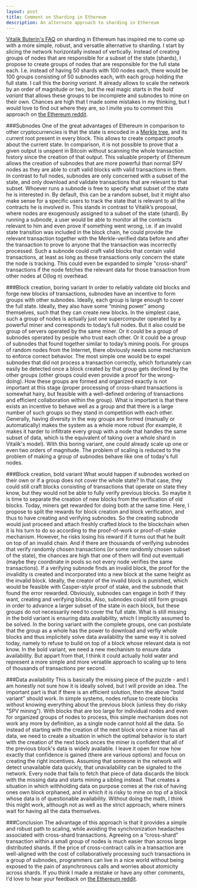 ```yaml
---
layout: post
title: Comment on Sharding in Ethereum
description: An alternate approach to sharding in Ethereum
---
```

<a href="https://github.com/ethereum/wiki/wiki/Sharding-FAQ">Vitalik Buterin's FAQ</a> on sharding in Ethereum has inspired me to come up with a more simple, robust, and versatile alternative to sharding. I start by slicing the network horizontally instead of vertically. Instead of creating groups of nodes that are responsible for a subset of the state (shards), I propose to create groups of nodes that are responsible for the full state each. I.e. instead of having 50 shards with 100 nodes each, there would be 100 groups consisting of 50 subnodes each, with each group holding the full state. I call this the *boring variant*. It already allows to scale the network by an order of magnitude or two, but the real magic starts in the *bold variant* that allows these groups to be incomplete and subnodes to mine on their own. Chances are high that I made some mistakes in my thinking, but I would love to find out where they are, so I invite you to comment this approach on <a href="https://www.reddit.com/r/ethereum/">the Ethereum reddit</a>.

###Subnodes
One of the great advantages of Ethereum in comparison to other cryptocurrencies is that the state is encoded in a <a href="https://blog.ethereum.org/2015/11/15/merkling-in-ethereum/">Merkle tree</a>, and its current root present in every block. This allows to create compact proofs about the current state. In comparison, it is not possible to prove that a given output is unspent in Bitcoin without scanning the whole transaction history since the creation of that output. This valuable property of Ethereum allows the creation of subnodes that are more powerful than normal SPV nodes as they are able to craft valid blocks with valid transactions in them. In contrast to full nodes, subnodes are only concerned with a subset of the state, and only download and validate transactions that are relevant to that subset. Whoever runs a subnode is free to specify what subset of the state he is interested in. By default, this can be a random subset, but it might also make sense for a specific users to track the state that is relevant to all the contracts he is involved in. This stands in contrast to Vitalik’s proposal, where nodes are exogenously assigned to a subset of the state (shard). By running a subnode, a user would be able to monitor all the contracts relevant to him and even prove if something went wrong, i.e. if an invalid state transition was included in the block chain, he could provide the relevant transaction together with the Merkle-verified data before and after the transaction to prove to anyone that the transaction was incorrectly processed. Such a subnode could craft valid blocks that contain valid transactions, at least as long as these transactions only concern the state the node is tracking. This could even be expanded to simple "cross-shard" transactions if the node fetches the relevant data for those transaction from other nodes at O(log n) overhead.

###Block creation, boring variant
In order to reliably validate old blocks and forge new blocks of transactions, subnodes have an incentive to form groups with other subnodes. Ideally, each group is large enough to cover the full state. Ideally, they also have some “mining power” among themselves, such that they can create new blocks. In the simplest case, such a group of nodes is actually just one supercomputer operated by a powerful miner and corresponds to today’s full nodes. But it also could be group of servers operated by the same miner. Or it could be a group of subnodes operated by people who trust each other. Or it could be a group of subnodes that found together similar to today’s mining pools. For groups of random nodes from the Internet, there obviously needs some mechanism to enforce correct behavior. The most simple one would be to expel subnodes that did not process a transaction correctly, which fortunately can easily be detected once a block created by that group gets declined by the other groups (other groups could even provide a proof for the wrong-doing). How these groups are formed and organized exactly is not important at this stage (proper processing of cross-shard transactions is somewhat hairy, but feasible with a well-defined ordering of transactions and efficient collaboration within the group). What is important is that there exists an incentive to behave well as a group and that there is a large number of such groups so they stand in competition with each other. Generally, having diversity in the way groups are formed (manually or automatically) makes the system as a whole more robust (for example, it makes it harder to infiltrate every group with a node that handles the same subset of data, which is the equivalent of taking over a whole shard in Vitalik's model). With this boring variant, one could already scale up one or even two orders of magnitude. The problem of scaling is reduced to the problem of making a group of subnodes behave like one of today's full nodes.

###Block creation, bold variant
What would happen if subnodes worked on their own or if a group does not cover the whole state? In that case, they could still craft blocks consisting of transactions that operate on state they know, but they would not be able to fully verify previous blocks. So maybe it is time to separate the creation of new blocks from the verification of old blocks. Today, miners get rewarded for doing both at the same time. Here, I propose to split the rewards for block creation and block verification, and thus to have creating and verifying subnodes. So the creating subnode would just proceed and attach freshly crafted block to the blockchain when it is his turn to do so according to the proof-of-work or proof-of-stake mechanism. However, he risks losing his reward if it turns out that he built on top of an invalid chain. And if there are thousands of verifying subnodes that verify randomly chosen transactions (or some randomly chosen subset of the state), the chances are high that one of them will find out eventuall (maybe they coordinate in pools so not every node verifies the same transactions). If a verifying subnode finds an invalid block, the proof for the invalidity is created and incorporated into a new block at the same height as the invalid block. Ideally, the creator of the invalid block is punished, which would be feasible with Casper-style proof of stake, and the subnode that found the error rewarded. Obviously, subnodes can engage in both if they want, creating and verifying blocks. Also, subnodes could still form groups in order to advance a larger subset of the state in each block, but these groups do not necessarily need to cover the full state. What is still missing in the bold variant is ensuring data availability, which I implicitly assumed to be solved. In the boring variant with the complete groups, one can postulate that the group as a whole has the power to download and verfiy whole blocks and thus implicitely solve data availability the same way it is solved today, namely to refuse to build on top of a block whose relevant data is not know. In the bold variant, we need a new mechanism to ensure data availability. But appart from that, I think it could actually hold water and represent a more simple and more versatile approach to scaling up to tens of thousands of transactions per second.

###Data availability
This is basically the missing piece of the puzzle - and I am honestly not sure how it is ideally solved, but I will provide an idea. The important part is that if there is an efficient solution, then the above "bold variant" should work. In simple systems, nodes refuse to create blocks without knowing everything about the previous block (unless they do risky "SPV mining"). With blocks that are too large for individual nodes and even for organized groups of nodes to process, this simple mechanism does not work any more by definition, as a single node cannot hold all the data. So instead of starting with the creation of the next block once a miner has all data, we need to create a situation in which the optimal behavior is to start with the creation of the next block onces the miner is confident that all of the previous block's data is widely available. I leave it open for now how exactly that confidence is gained (there are various options) and focus on creating the right incentives. Assuming that someone in the network will detect unavailable data quickly, that unavailability can be signaled to the network. Every node that fails to fetch that piece of data discards the block with the missing data and starts mining a sibling instead. That creates a situation in which withholding data on purpose comes at the risk of having ones own block orphaned, and in which it is risky to mine on top of a block whose data is of questionable availability. Without doing the math, I think this might work, although not as well as the strict approach, where miners wait for having all the data themselves.

###Conclusion
The advantage of this approach is that it provides a simple and robust path to scaling, while avoiding the synchronization headaches associated with cross-shard transactions. Agreeing on a “cross-shard” transaction within a small group of nodes is much easier than across large distributed shards. If the price of cross-contract calls in a transaction are well-aligned with the cost of collaboratively processing such transactions in a group of subnodes, programmers can live in a nice world without being exposed to the pain of asynchronous calls and worries about atomicity across shards. If you think I made a mistake or have any other comments, I'd love to hear your feedback on <a href="https://www.reddit.com/r/ethereum/">the Ethereum reddit</a>.
